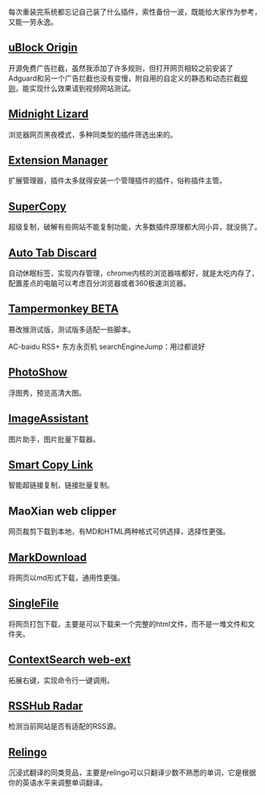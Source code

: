 每次重装完系统都忘记自己装了什么插件，索性备份一波，既能给大家作为参考，又能一劳永逸。

## [uBlock Origin](https://chrome.google.com/webstore/detail/cjpalhdlnbpafiamejdnhcphjbkeiagm)
开源免费广告拦截，虽然我添加了许多规则，但打开网页相较之前安装了Adguard和另一个广告拦截也没有变慢，附自用的自定义的静态和动态拦截[规则](https://wwl.lanzn.com/iX7gX1z2ojif)，能实现什么效果请到视频网站测试。

## [Midnight Lizard](https://chromewebstore.google.com/detail/midnight-lizard/pbnndmlekkboofhnbonilimejonapojg)
浏览器网页黑夜模式，多种同类型的插件筛选出来的。

## [Extension Manager](https://chromewebstore.google.com/detail/extension-manager/gjldcdngmdknpinoemndlidpcabkggco)
扩展管理器，插件太多就得安装一个管理插件的插件，俗称插件主管。

## [SuperCopy](https://chromewebstore.google.com/detail/supercopy-enable-copy/onepmapfbjohnegdmfhndpefjkppbjkm)
超级复制，破解有些网站不能复制功能，大多数插件原理都大同小异，就没挑了。

## [Auto Tab Discard](https://chromewebstore.google.com/detail/auto-tab-discard-suspend/jhnleheckmknfcgijgkadoemagpecfol)
自动休眠标签，实现内存管理，chrome内核的浏览器啥都好，就是太吃内存了，配置差点的电脑可以考虑百分浏览器或者360极速浏览器。

## [Tampermonkey BETA](https://chromewebstore.google.com/detail/tampermonkey-beta/gcalenpjmijncebpfijmoaglllgpjagf)
篡改猴测试版，测试版多适配一些脚本。

AC-baidu
RSS+
东方永页机
searchEngineJump：用过都说好
## [PhotoShow](https://chromewebstore.google.com/detail/photoshow/mgpdnhlllbpncjpgokgfogidhoegebod)
浮图秀，预览高清大图。

## [ImageAssistant](https://chromewebstore.google.com/detail/imageassistant-batch-imag/dbjbempljhcmhlfpfacalomonjpalpko)
图片助手，图片批量下载器。

## [Smart Copy Link](https://chromewebstore.google.com/detail/smart-copy-link/aekjcglbehfoooglfoafbgglhhpjgemf)
智能超链接复制，链接批量复制。

## MaoXian web clipper
网页裁剪下载到本地，有MD和HTML两种格式可供选择，选择性更强。

## [MarkDownload](https://chromewebstore.google.com/detail/markdownload-markdown-web/pcmpcfapbekmbjjkdalcgopdkipoggdi)
将网页以md形式下载，通用性更强。

## [SingleFile](https://chromewebstore.google.com/detail/singlefile/mpiodijhokgodhhofbcjdecpffjipkle)
将网页打包下载，主要是可以下载来一个完整的html文件，而不是一堆文件和文件夹。

## [ContextSearch web-ext](https://chromewebstore.google.com/detail/contextsearch-web-ext/ddippghibegbgpjcaaijbacfhjjeafjh)
拓展右键，实现命令行一键调用。

## [RSSHub Radar](https://chromewebstore.google.com/detail/rsshub-radar/kefjpfngnndepjbopdmoebkipbgkggaa)
检测当前网站是否有适配的RSS源。

## [Relingo](https://chromewebstore.google.com/detail/relingo-master-words-bili/dpphkcfmnbkdpmgneljgdhfnccnhmfig)
沉浸式翻译的同类竞品，主要是relingo可以只翻译少数不熟悉的单词，它是根据你的英语水平来调整单词翻译。